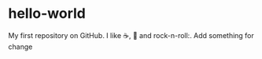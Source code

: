 # hello-world
My first repository on GitHub.
I like :coffee:, :pizza: and rock-n-roll:.
Add something for change
